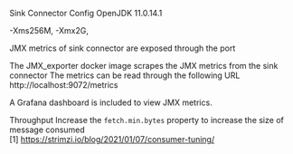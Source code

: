 Sink Connector Config
OpenJDK 11.0.14.1 

-Xms256M, -Xmx2G,

JMX metrics of sink connector are exposed through the port

The JMX_exporter docker image scrapes the JMX metrics from the sink connector
The metrics can be read through the following URL
http://localhost:9072/metrics

A Grafana dashboard is included to view JMX metrics.


Throughput
Increase the `fetch.min.bytes` property to increase the size of message
consumed \
[1] https://strimzi.io/blog/2021/01/07/consumer-tuning/


